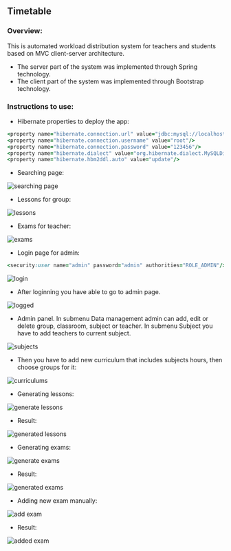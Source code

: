 ## Timetable
### Overview:
This is automated workload distribution system for teachers and students based on MVC client-server architecture. 
+ The server part of the system was implemented through Spring technology. 
+ The client part of the system was implemented through Bootstrap technology.
### Instructions to use:
+ Hibernate properties to deploy the app:
```ruby <property name="hibernate.connection.driver_class" value="com.mysql.jdbc.Driver"/>
<property name="hibernate.connection.url" value="jdbc:mysql://localhost/timetableDB?createDatabaseIfNotExist=true"/>
<property name="hibernate.connection.username" value="root"/>
<property name="hibernate.connection.password" value="123456"/>
<property name="hibernate.dialect" value="org.hibernate.dialect.MySQLDialect"/>
<property name="hibernate.hbm2ddl.auto" value="update"/>
```
+ Searching page:

![searching page](https://user-images.githubusercontent.com/25983805/31905036-87e7f76c-b835-11e7-850a-41282137c393.png)

+ Lessons for group:

![lessons](https://user-images.githubusercontent.com/25983805/31905033-874a7438-b835-11e7-9cac-d5475d5de0b4.png)

+ Exams for teacher:

![exams](https://user-images.githubusercontent.com/25983805/31905027-864a9a5e-b835-11e7-87bd-dbc7a3545cb9.png)

+ Login page for admin: 
```ruby  
<security:user name="admin" password="admin" authorities="ROLE_ADMIN"/>
```
![login](https://user-images.githubusercontent.com/25983805/31905035-87af7360-b835-11e7-9c8f-a0f15a56b5dd.png)

+ After loginning you have able to go to admin page. 

![logged](https://user-images.githubusercontent.com/25983805/31905034-87793318-b835-11e7-95ae-0195db23f26f.png)

+ Admin panel. In  submenu Data management admin can add, edit or delete group, classroom, subject or teacher. In submenu Subject you have to add teachers to current subject.

![subjects](https://user-images.githubusercontent.com/25983805/31905037-88107f0c-b835-11e7-8021-2fad739872dd.png)

+ Then you have to add new curriculum that includes subjects hours, then choose groups for it:

![curriculums](https://user-images.githubusercontent.com/25983805/31905026-86194b70-b835-11e7-8336-89ac41e6cbbb.png)

+ Generating lessons:

![generate lessons](https://user-images.githubusercontent.com/25983805/31905030-86b5741e-b835-11e7-9bca-c418e2f2be6a.png)

+ Result:

![generated lessons](https://user-images.githubusercontent.com/25983805/31905032-87196dac-b835-11e7-8df4-370fe8d60b90.png)

+ Generating exams:

![generate exams](https://user-images.githubusercontent.com/25983805/31905029-8683720c-b835-11e7-9ae2-d4a49048bc44.png)

+ Result:

![generated exams](https://user-images.githubusercontent.com/25983805/31905031-86ea11ba-b835-11e7-91d0-d108474a6c32.png)

+ Adding new exam manually:

![add exam](https://user-images.githubusercontent.com/25983805/31905023-859bf92c-b835-11e7-9ec8-525688184d43.png)

+ Result:

![added exam](https://user-images.githubusercontent.com/25983805/31905024-85e53452-b835-11e7-9612-28ed82891107.png)
